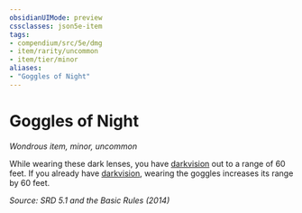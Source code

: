 ```yaml
---
obsidianUIMode: preview
cssclasses: json5e-item
tags:
- compendium/src/5e/dmg
- item/rarity/uncommon
- item/tier/minor
aliases: 
- "Goggles of Night"
---
```

# Goggles of Night
*Wondrous item, minor, uncommon*  


While wearing these dark lenses, you have [darkvision](TTRPG/rules/senses.md#Darkvision) out to a range of 60 feet. If you already have [darkvision](TTRPG/rules/senses.md#Darkvision), wearing the goggles increases its range by 60 feet.

*Source: SRD 5.1 and the Basic Rules (2014)*